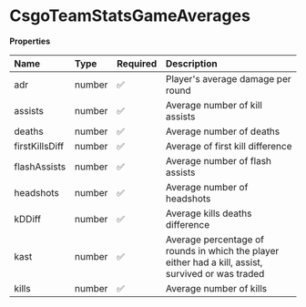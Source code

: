 # CsgoTeamStatsGameAverages

**Properties**

| Name           | Type   | Required | Description                                                                                        |
| :------------- | :----- | :------- | :------------------------------------------------------------------------------------------------- |
| adr            | number | ✅       | Player's average damage per round                                                                  |
| assists        | number | ✅       | Average number of kill assists                                                                     |
| deaths         | number | ✅       | Average number of deaths                                                                           |
| firstKillsDiff | number | ✅       | Average of first kill difference                                                                   |
| flashAssists   | number | ✅       | Average number of flash assists                                                                    |
| headshots      | number | ✅       | Average number of headshots                                                                        |
| kDDiff         | number | ✅       | Average kills deaths difference                                                                    |
| kast           | number | ✅       | Average percentage of rounds in which the player either had a kill, assist, survived or was traded |
| kills          | number | ✅       | Average number of kills                                                                            |
